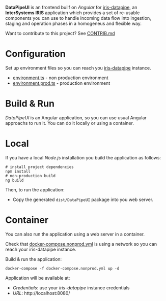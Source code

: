 **DataPipeUI** is an frontend builf on *Angular* for [iris-datapipe](https://github.com/intersystems-ib/iris-datapipe), an **InterSystems IRIS** application which provides a set of re-usable components you can use to handle incoming data flow into ingestion, staging and operation phases in a homogeneus and flexible way.

Want to contribute to this project? See [CONTRIB.md](./CONTRIB.md)

# Configuration
Set up environment files so you can reach you [iris-datapipe](https://github.com/intersystems-ib/iris-datapipe) instance.
* [environment.ts](./src/environments/environment.ts) - non production environment
* [environment.prod.ts](./src/environments/environment.ts) - production environment

# Build & Run 
*DataPipeUI* is an Angular application, so you can use usual Angular approachs to run it. You can do it locally or using a container.

# Local
If you have a local *Node.js* installation you build the application as follows:

```console
# install project dependencies
npm install
# non-production build
ng build
```

Then, to run the application:
* Copy the generated `dist/DataPipeUI` package into you web server.

# Container
You can also run the application using a web server in a container.

Check that [docker-compose.nonprod.yml](./src/environments/environment.ts) is using a network so you can reach your iris-datapipe instance.

Build & run the application:
```console
docker-compose -f docker-compose.nonprod.yml up -d
```

Application will be available at:
* *Credentials*: use your *iris-datapipe* instance credentials
* *URL*: http://localhost:8080/